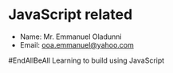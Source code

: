 # JavaScript related
- Name: Mr. Emmanuel Oladunni
- Email: ooa.emmanuel@yahoo.com

#EndAllBeAll
Learning to build using JavaScript